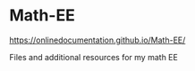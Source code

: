 # Math-EE
https://onlinedocumentation.github.io/Math-EE/

Files and additional resources for my math EE
